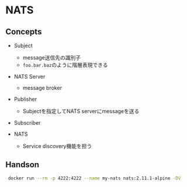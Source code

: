 # NATS

## Concepts

* Subject
  * message送信先の識別子
  * `foo.bar.baz`のように階層表現できる

* NATS Server
  * message broker

* Publisher
  * Subjectを指定してNATS serverにmessageを送る

* Subscriber

* NATS
  * Service discovery機能を担う


## Handson

```sh
 docker run --rm -p 4222:4222 --name my-nats nats:2.11.1-alpine -DV
```
